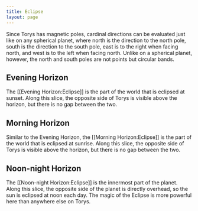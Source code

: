 ```yaml
---
title: Eclipse
layout: page
---
```


Since Torys has magnetic poles, cardinal directions can be evaluated just like on any spherical planet, where north is the direction to the north pole, south is the direction to the south pole, east is to the right when facing north, and west is to the left when facing north. Unlike on a spherical planet, however, the north and south poles are not points but circular bands.

## Evening Horizon

The [[Evening Horizon:Eclipse]] is the part of the world that is eclipsed at sunset. Along this slice, the opposite side of Torys is visible above the horizon, but there is no gap between the two.

## Morning Horizon

Similar to the Evening Horizon, the [[Morning Horizon:Eclipse]] is the part of the world that is eclipsed at sunrise. Along this slice, the opposite side of Torys is visible above the horizon, but there is no gap between the two.

## Noon-night Horizon

The [[Noon-night Horizon:Eclipse]] is the innermost part of the planet. Along this slice, the opposite side of the planet is directly overhead, so the sun is eclipsed at noon each day. The magic of the Eclipse is more powerful here than anywhere else on Torys.
